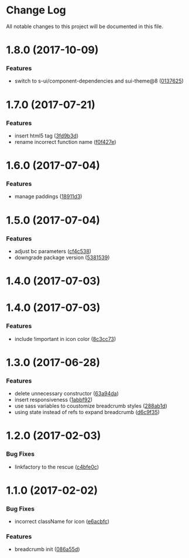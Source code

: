 # Change Log

All notable changes to this project will be documented in this file.

<a name="1.8.0"></a>
# 1.8.0 (2017-10-09)


### Features

* switch to s-ui/component-dependencies and sui-theme@8 ([0137625](https://github.com/SUI-Components/sui-components/commit/0137625))



<a name="1.7.0"></a>
# 1.7.0 (2017-07-21)


### Features

* insert html5 tag ([3fd9b3d](https://github.com/SUI-Components/sui-components/commit/3fd9b3d))
* rename incorrect function name ([f0f427e](https://github.com/SUI-Components/sui-components/commit/f0f427e))



<a name="1.6.0"></a>
# 1.6.0 (2017-07-04)


### Features

* manage paddings ([18911d3](https://github.com/SUI-Components/sui-components/commit/18911d3))



<a name="1.5.0"></a>
# 1.5.0 (2017-07-04)


### Features

* adjust bc parameters ([cf4c538](https://github.com/SUI-Components/sui-components/commit/cf4c538))
* downgrade package version ([5381539](https://github.com/SUI-Components/sui-components/commit/5381539))



<a name="1.4.0"></a>
# 1.4.0 (2017-07-03)



<a name="1.4.0"></a>
# 1.4.0 (2017-07-03)


### Features

* include !important in icon color ([8c3cc73](https://github.com/SUI-Components/sui-components/commit/8c3cc73))



<a name="1.3.0"></a>
# 1.3.0 (2017-06-28)


### Features

* delete unnecessary constructor ([63a94da](https://github.com/SUI-Components/sui-components/commit/63a94da))
* insert responsiveness ([1abbf92](https://github.com/SUI-Components/sui-components/commit/1abbf92))
* use sass variables to coustomize breadcrumb styles ([288ab1d](https://github.com/SUI-Components/sui-components/commit/288ab1d))
* using state instead of refs to expand breadcrumb ([d6c9f35](https://github.com/SUI-Components/sui-components/commit/d6c9f35))



<a name="1.2.0"></a>
# 1.2.0 (2017-02-03)


### Bug Fixes

* linkfactory to the rescue ([c4bfe0c](https://github.com/SUI-Components/sui-components/commit/c4bfe0c))



<a name="1.1.0"></a>
# 1.1.0 (2017-02-02)


### Bug Fixes

* incorrect className for icon ([e6acbfc](https://github.com/SUI-Components/sui-components/commit/e6acbfc))


### Features

* breadcrumb init ([086a55d](https://github.com/SUI-Components/sui-components/commit/086a55d))



